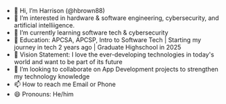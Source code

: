 - 👋 Hi, I’m Harrison (@hbrown88)
- 👀 I’m interested in hardware & software engineering, cybersecurity, and artificial intelliigence.
- 🌱 I’m currently learning software tech & cybersecurity
- 👾 Education: APCSA, APCSP, Intro to Software Tech | Starting my journey in tech 2 years ago | Graduate Highschool in 2025
- 🤔 Vision Statement: I love the ever-developing technologies in today's world and want to be part of its future
- 💞️ I’m looking to collaborate on App Development projects to strengthen my technology knowledge
- 📫 How to reach me Email or Phone
- 😄 Pronouns: He/him


<!---
grilledbeez/grilledbeez is a ✨ special ✨ repository because its `README.md` (this file) appears on your GitHub profile.
You can click the Preview link to take a look at your changes.
--->
